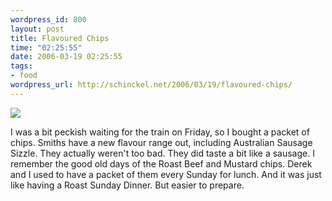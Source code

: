 ```yaml
--- 
wordpress_id: 800
layout: post
title: Flavoured Chips
time: "02:25:55"
date: 2006-03-19 02:25:55
tags: 
- food
wordpress_url: http://schinckel.net/2006/03/19/flavoured-chips/
---
```

![][1]

I was a bit peckish waiting for the train on Friday, so I bought a packet of chips. Smiths have a new flavour range out, including Australian Sausage Sizzle. They actually weren't too bad. They did taste a bit like a sausage. I remember the good old days of the Roast Beef and Mustard chips. Derek and I used to have a packet of them every Sunday for lunch. And it was just like having a Roast Sunday Dinner. But easier to prepare. 

   [1]: /images/Chips.gif

